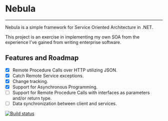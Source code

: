 # Nebula
- - -
Nebula is a simple framework for Service Oriented Architecture in .NET.

This project is an exercise in implementing my own SOA from the experience I've gained from writing enterprise software.

## Features and Roadmap
- [x] Remote Procedure Calls over HTTP utilizing JSON.
- [x] Catch Remote Service exceptions.
- [x] Change tracking.
- [x] Support for Asynchronous Programming.
- [ ] Support for Remote Procedure Calls with interfaces as parameters and/or return type.
- [ ] Data synchronization between client and services.

[![Build status](https://ci.appveyor.com/api/projects/status/s98el7ttk7isnays/branch/master?svg=true)](https://ci.appveyor.com/project/inkadnb/nebula/branch/master)
